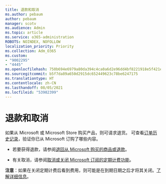 ```yaml
---
title: 退款和取消
ms.author: pebaum
author: pebaum
manager: scotv
ms.audience: Admin
ms.topic: article
ms.service: o365-administration
ROBOTS: NOINDEX, NOFOLLOW
localization_priority: Priority
ms.collection: Adm_O365
ms.custom:
- "9002295"
- "4445"
ms.openlocfilehash: 750b694e6979a80da394c4ca0a6d2e96dd4bf8221918e5f421ea01b0b588157e
ms.sourcegitcommit: b5f7da89a650d2915dc652449623c78be6247175
ms.translationtype: HT
ms.contentlocale: zh-CN
ms.lasthandoff: 08/05/2021
ms.locfileid: "53982399"
---
```

# <a name="refunds-and-cancellations"></a>退款和取消

如果从 Microsoft 或 Microsoft Store 购买产品，则可请求退货。 可查看[订单历史记录](https://account.microsoft.com/billing/orders/)，验证你已从 Microsoft 订购了哪些内容。 

- 若要获得退款，请参阅[退回从 Microsoft 购买的商品或退款](https://support.microsoft.com/help/10558)。

- 有关取消，请参阅[取消或关闭 Microsoft 订阅的定期计费功能](https://support.microsoft.com/help/4027815)。

**注意**：如果在关闭定期计费后看到费用，则可能是在到期日期之后才将其关闭。[了解详细信息](https://support.microsoft.com/help/10640)。 
